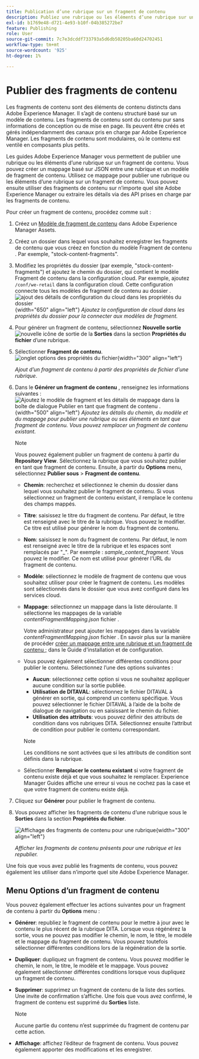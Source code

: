 ```yaml
---
title: Publication d’une rubrique sur un fragment de contenu
description: Publiez une rubrique ou les éléments d’une rubrique sur un fragment de contenu dans AEM Guides.  Découvrez comment afficher les fragments de contenu présents pour une rubrique et les republier.
exl-id: b1769e48-d721-4e93-b10f-04b385272be7
feature: Publishing
role: User
source-git-commit: 7c7e3dcddf733793a5d6db50205ba60d24702451
workflow-type: tm+mt
source-wordcount: '925'
ht-degree: 1%

---
```


# Publier des fragments de contenu

Les fragments de contenu sont des éléments de contenu distincts dans Adobe Experience Manager. Il s’agit de contenu structuré basé sur un modèle de contenu. Les fragments de contenu sont du contenu pur sans informations de conception ou de mise en page. Ils peuvent être créés et gérés indépendamment des canaux pris en charge par Adobe Experience Manager. Les fragments de contenu sont modulaires, où le contenu est ventilé en composants plus petits.

Les guides Adobe Experience Manager vous permettent de publier une rubrique ou les éléments d’une rubrique sur un fragment de contenu. Vous pouvez créer un mappage basé sur JSON entre une rubrique et un modèle de fragment de contenu. Utilisez ce mappage pour publier une rubrique ou les éléments d’une rubrique sur un fragment de contenu. Vous pouvez ensuite utiliser des fragments de contenu sur n’importe quel site Adobe Experience Manager ou extraire les détails via des API prises en charge par les fragments de contenu.


Pour créer un fragment de contenu, procédez comme suit :

1. Créez un [Modèle de fragment de contenu](https://experienceleague.adobe.com/docs/experience-manager-65/assets/content-fragments/content-fragments-models.html?lang=fr) dans Adobe Experience Manager Assets.
1. Créez un dossier dans lequel vous souhaitez enregistrer les fragments de contenu que vous créez en fonction du modèle Fragment de contenu . Par exemple, &quot;stock-content-fragments&quot;.
1. Modifiez les propriétés du dossier (par exemple, &quot;stock-content-fragments&quot;) et ajoutez le chemin du dossier, qui contient le modèle Fragment de contenu dans la configuration cloud.
Par exemple, ajoutez `/conf/we-retail` dans la configuration cloud. Cette configuration connecte tous les modèles de fragment de contenu au dossier .\
   ![ajout des détails de configuration du cloud dans les propriétés du dossier](images/fragment-folder-cloud-configuration.png){width="650" align="left"}
   *Ajoutez la configuration de cloud dans les propriétés du dossier pour la connecter aux modèles de fragment.*

1. Pour générer un fragment de contenu, sélectionnez **Nouvelle sortie** ![nouvelle icône de sortie](./images/Add_icon.svg) de la **Sorties** dans la section **Propriétés du fichier** d’une rubrique.
1. Sélectionner **Fragment de contenu**.\
   ![onglet options des propriétés du fichier](./images/file-properties-outputs-tab.png){width="300" align="left"}

   *Ajout d’un fragment de contenu à partir des propriétés de fichier d’une rubrique*.

1. Dans le **Générer un fragment de contenu** , renseignez les informations suivantes :
   ![Ajoutez le modèle de fragment et les détails de mappage dans la boîte de dialogue Publier en tant que fragment de contenu .](images/content-fragment-publish.png){width="500" align="left"}
   *Ajoutez les détails du chemin, du modèle et du mappage pour publier une rubrique ou ses éléments en tant que fragment de contenu. Vous pouvez remplacer un fragment de contenu existant.*

   >[!NOTE]
   >
   >Vous pouvez également publier un fragment de contenu à partir du **Repository View**. Sélectionnez la rubrique que vous souhaitez publier en tant que fragment de contenu. Ensuite, à partir du **Options** menu, sélectionnez **Publier sous** > **Fragment de contenu**.

   * **Chemin**: recherchez et sélectionnez le chemin du dossier dans lequel vous souhaitez publier le fragment de contenu. Si vous sélectionnez un fragment de contenu existant, il remplace le contenu des champs mappés.
   * **Titre**: saisissez le titre du fragment de contenu. Par défaut, le titre est renseigné avec le titre de la rubrique. Vous pouvez le modifier. Ce titre est utilisé pour générer le nom du fragment de contenu.
   * **Nom**: saisissez le nom du fragment de contenu. Par défaut, le nom est renseigné avec le titre de la rubrique et les espaces sont remplacés par &quot;_&quot;. Par exemple : *sample_content_fragment*. Vous pouvez le modifier.  Ce nom est utilisé pour générer l’URL du fragment de contenu.
   * **Modèle**: sélectionnez le modèle de fragment de contenu que vous souhaitez utiliser pour créer le fragment de contenu. Les modèles sont sélectionnés dans le dossier que vous avez configuré dans les services cloud.
   * **Mappage**: sélectionnez un mappage dans la liste déroulante. Il sélectionne les mappages de la variable *contentFragmentMapping.json* fichier .



     Votre administrateur peut ajouter les mappages dans la variable *contentFragmentMapping.json* fichier . En savoir plus sur la manière de procéder [créer un mappage entre une rubrique et un fragment de contenu ;](../cs-install-guide/conf-content-fragment-mapping-cs.md) dans le Guide d&#39;installation et de configuration.

   * Vous pouvez également sélectionner différentes conditions pour publier le contenu.  Sélectionnez l’une des options suivantes :


      * **Aucun**: sélectionnez cette option si vous ne souhaitez appliquer aucune condition sur la sortie publiée.
      * **Utilisation de DITAVAL**: sélectionnez le fichier DITAVAL à générer en sortie, qui comprend un contenu spécifique. Vous pouvez sélectionner le fichier DITAVAL à l’aide de la boîte de dialogue de navigation ou en saisissant le chemin du fichier.
      * **Utilisation des attributs**: vous pouvez définir des attributs de condition dans vos rubriques DITA. Sélectionnez ensuite l’attribut de condition pour publier le contenu correspondant.
     >[!NOTE]
     > 
     >Les conditions ne sont activées que si les attributs de condition sont définis dans la rubrique.



   * Sélectionner **Remplacer le contenu existant** si votre fragment de contenu existe déjà et que vous souhaitez le remplacer. Experience Manager Guides affiche une erreur si vous ne cochez pas la case et que votre fragment de contenu existe déjà.
1. Cliquez sur **Générer** pour publier le fragment de contenu.

1. Vous pouvez afficher les fragments de contenu d’une rubrique sous le **Sorties** dans la section **Propriétés du fichier**.

   ![Affichage des fragments de contenu pour une rubrique](images/outputs-options-menu.png){width="300" align="left"}

   *Afficher les fragments de contenu présents pour une rubrique et les republier.*


Une fois que vous avez publié les fragments de contenu, vous pouvez également les utiliser dans n’importe quel site Adobe Experience Manager.




## Menu Options d’un fragment de contenu

Vous pouvez également effectuer les actions suivantes pour un fragment de contenu à partir du **Options** menu :

* **Générer**: republiez le fragment de contenu pour le mettre à jour avec le contenu le plus récent de la rubrique DITA. Lorsque vous régénérez la sortie, vous ne pouvez pas modifier le chemin, le nom, le titre, le modèle et le mappage du fragment de contenu. Vous pouvez toutefois sélectionner différentes conditions lors de la régénération de la sortie.

* **Dupliquer**: dupliquez un fragment de contenu. Vous pouvez modifier le chemin, le nom, le titre, le modèle et le mappage. Vous pouvez également sélectionner différentes conditions lorsque vous dupliquez un fragment de contenu.

* **Supprimer**: supprimez un fragment de contenu de la liste des sorties. Une invite de confirmation s’affiche. Une fois que vous avez confirmé, le fragment de contenu est supprimé du **Sorties** liste.

  >[!NOTE]
  >
  > Aucune partie du contenu n’est supprimée du fragment de contenu par cette action.

* **Affichage**: affichez l’éditeur de fragment de contenu. Vous pouvez également apporter des modifications et les enregistrer.



